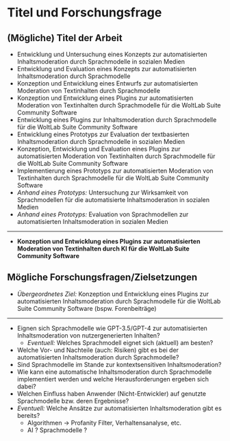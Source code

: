 # Titel und Forschungsfrage

## (Mögliche) Titel der Arbeit
- Entwicklung und Untersuchung eines Konzepts zur automatisierten Inhaltsmoderation durch Sprachmodelle in sozialen Medien  
- Entwicklung und Evaluation eines Konzepts zur automatisierten Inhaltsmoderation durch Sprachmodelle  
- Konzeption und Entwicklung eines Entwurfs zur automatisierten Moderation von Textinhalten durch Sprachmodelle  
- Konzeption und Entwicklung eines Plugins zur automatisierten Moderation von Textinhalten durch Sprachmodelle für die WoltLab Suite Community Software  
- Entwicklung eines Plugins zur Inhaltsmoderation durch Sprachmodelle für die WoltLab Suite Community Software  
- Entwicklung eines Prototyps zur Evaluation der textbasierten Inhaltsmoderation durch Sprachmodelle in sozialen Medien  
- Konzeption, Entwicklung und Evaluation eines Plugins zur automatisierten Moderation von Textinhalten durch Sprachmodelle für die WoltLab Suite Community Software  
- Implementierung eines Prototyps zur automatisierten Moderation von Textinhalten durch Sprachmodelle für die WoltLab Suite Community Software  
- *Anhand eines Prototyps:* Untersuchung zur Wirksamkeit von Sprachmodellen für die automatisierte Inhaltsmoderation in sozialen Medien  
- *Anhand eines Prototyps:* Evaluation von Sprachmodellen zur automatisierten Inhaltsmoderation in sozialen Medien  

---


- **Konzeption und Entwicklung eines Plugins zur automatisierten Moderation von Textinhalten durch KI für die WoltLab Suite Community Software**  

## Mögliche Forschungsfragen/Zielsetzungen
- *Übergeordnetes Ziel:* Konzeption und Entwicklung eines Plugins zur automatisierten Inhaltsmoderation durch Sprachmodelle für die WoltLab Suite Community Software (bspw. Forenbeiträge)  

---

- Eignen sich Sprachmodelle wie GPT-3.5/GPT-4 zur automatisierten Inhaltsmoderation von nutzergenerierten Inhalten?  
  - *Eventuell:* Welches Sprachmodell eignet sich (aktuell) am besten?
- Welche Vor- und Nachteile (auch: Risiken) gibt es bei der automatisierten Inhaltsmoderation durch Sprachmodelle?  
- Sind Sprachmodelle im Stande zur kontextsensitiven Inhaltsmoderation?  
- Wie kann eine automatische Inhaltsmoderation durch Sprachmodelle implementiert werden und welche Herausforderungen ergeben sich dabei?  
- Welchen Einfluss haben Anwender (Nicht-Entwickler) auf genutzte Sprachmodelle bzw. deren Ergebnisse?
- *Eventuell:* Welche Ansätze zur automatisierten Inhaltsmoderation gibt es bereits?  
  - Algorithmen -> Profanity Filter, Verhaltensanalyse, etc.
  - AI ? Sprachmodelle ?


